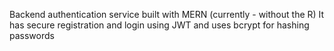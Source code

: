 Backend authentication service built with MERN (currently - without the R)
It has secure registration and login using JWT and uses bcrypt for hashing passwords
